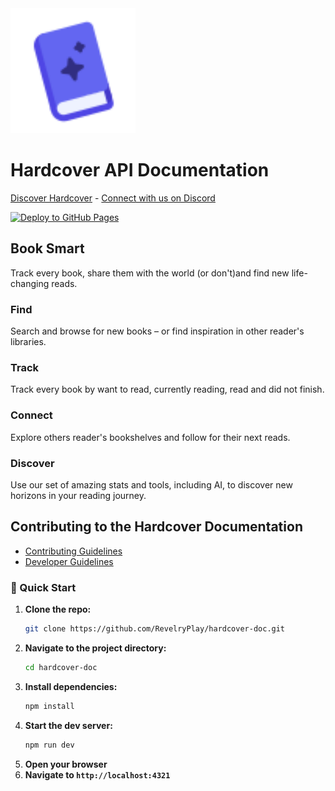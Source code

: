 

<img src="src/assets/hardcover.svg" alt="Hardcover Logo" width="200">

# Hardcover API Documentation
[Discover Hardcover](https://hardcover.app/) - [Connect with us on Discord](https://discord.gg/edGpYN8ym8)

[![Deploy to GitHub Pages](https://github.com/RevelryPlay/hardcover-doc/actions/workflows/deploy.yml/badge.svg?branch=main)](https://github.com/RevelryPlay/hardcover-doc/actions/workflows/deploy.yml)

## Book Smart
Track every book, share them with the world (or don't)and find new life-changing reads.

### Find
Search and browse for new books – or find inspiration in other reader's libraries.

### Track
Track every book by want to read, currently reading, read and did not finish.

### Connect
Explore others reader's bookshelves and follow for their next reads.

### Discover
Use our set of amazing stats and tools, including AI, to discover new horizons in your reading journey.

## Contributing to the Hardcover Documentation
- [Contributing Guidelines](CONTRIBUTING)
- [Developer Guidelines](DEVELOPERS.md)

### 🚀 Quick Start
1. **Clone the repo:**
   ```bash
   git clone https://github.com/RevelryPlay/hardcover-doc.git
    ```
2. **Navigate to the project directory:**
   ```bash
   cd hardcover-doc
   ```
3. **Install dependencies:**
    ```bash
    npm install
    ```
4. **Start the dev server:**
    ```bash
    npm run dev
    ```
5. **Open your browser**
6. **Navigate to `http://localhost:4321`**
